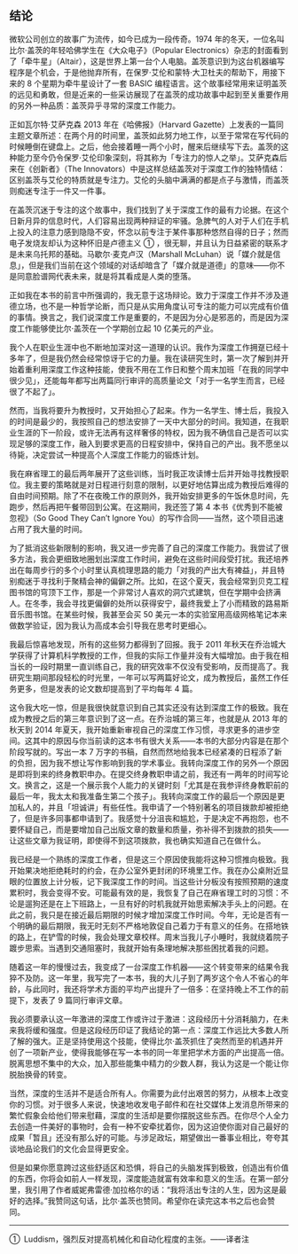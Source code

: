 ## 结论

微软公司创立的故事广为流传，如今已成为一段传奇。1974 年的冬天，一位名叫比尔·盖茨的年轻哈佛学生在《大众电子》（Popular Electronics）杂志的封面看到了「牵牛星」（Altair），这是世界上第一台个人电脑。盖茨意识到为这台机器编写程序是个机会，于是他抛弃所有，在保罗·艾伦和蒙特·大卫杜夫的帮助下，用接下来的 8 个星期为牵牛星设计了一套 BASIC 编程语言。这个故事经常用来证明盖茨的远见和勇敢，但是近来的一些采访展现了在盖茨的成功故事中起到至关重要作用的另外一种品质：盖茨异乎寻常的深度工作能力。

正如瓦尔特·艾萨克森 2013 年在《哈佛报》（Harvard Gazette）上发表的一篇同主题文章所述：在两个月的时间里，盖茨如此努力地工作，以至于常常在写代码的时候睡倒在键盘上。之后，他会接着睡一两个小时，醒来后继续写下去。盖茨的这种能力至今仍令保罗·艾伦印象深刻，将其称为「专注力的惊人之举」。艾萨克森后来在《创新者》（The Innovators）中是这样总结盖茨对于深度工作的独特情结：区别盖茨与艾伦的特质就是专注力。艾伦的头脑中满满的都是点子与激情，而盖茨则痴迷专注于一件又一件事。

在盖茨沉迷于专注的这个故事中，我们找到了关于深度工作的最有力论据。在这个日新月异的信息时代，人们容易出现两种辩证的牢骚。急脾气的人对于人们在手机上投入的注意力感到隐隐不安，怀念以前专注于某件事那种悠然自得的日子；然而电子发烧友却认为这种怀旧是卢德主义 ① ，很无聊，并且认为日益紧密的联系才是未来乌托邦的基础。马歇尔·麦克卢汉（Marshall McLuhan）说「媒介就是信息」，但是我们当前在这个领域的对话却暗含了「媒介就是道德」的意味——你不是同意脸谱网代表未来，就是将其看成是人类的堕落。

正如我在本书的前言中所强调的，我无意于这场辩论。致力于深度工作并不涉及道德立场，也不是一种哲学论断，而只是从实用角度认可专注的能力可以完成有价值的事情。换言之，我们说深度工作是重要的，不是因为分心是邪恶的，而是因为深度工作能够使比尔·盖茨在一个学期创立起 10 亿美元的产业。

我个人在职业生涯中也不断地加深对这一道理的认识。我作为深度工作拥趸已经十多年了，但是我仍然会经常惊讶于它的力量。我在读研究生时，第一次了解到并开始着重利用深度工作这种技能，使我不用在工作日和整个周末加班「在我的同学中很少见」，还能每年都写出两篇同行审评的高质量论文「对于一名学生而言，已经很了不起了」。

然而，当我将要升为教授时，又开始担心了起来。作为一名学生、博士后，我投入的时间是最少的，我按照自己的想法安排了一天中大部分的时间。我知道，在我职业生涯的下一阶段，或许无法再有这样奢侈的特权，因为我不确信自己是否可以实现足够的深度工作，融入到要求更高的日程安排中，保持自己的产出。我不愿坐以待毙，决定尝试一种提高个人深度工作能力的锻炼计划。

我在麻省理工的最后两年展开了这些训练，当时我正攻读博士后并开始寻找教授职位。我主要的策略就是对日程进行刻意的限制，以更好地估算出成为教授后难得的自由时间预期。除了不在夜晚工作的原则外，我开始安排更多的午饭休息时间，先跑步，然后再把午餐带回到公寓。在这期间，我还签了第 4 本书《优秀到不能被忽视》（So Good They Can’t Ignore You）的写作合同——当然，这个项目迅速占用了我大量的时间。

为了抵消这些新限制的影响，我又进一步完善了自己的深度工作能力。我尝试了很多方法，我会更细致地圈划出深度工作时间，避免在这些时间段受打扰。我还培养出在每周步行的多个小时里认真梳理思路的能力「对我的产出大有裨益」，并且特别痴迷于寻找利于聚精会神的偏僻之所。比如，在这个夏天，我会经常到贝克工程图书馆的穹顶下工作，那是一个非常讨人喜欢的洞穴式建筑，但在学期中会挤满人。在冬季，我会寻找更偏僻的处所以获得安宁，最终我爱上了小而精致的路易斯音乐图书馆。在某些时候，我甚至会买 50 美元一本的实验室用高级网格笔记本来做数学验证，因为我认为高成本会引导我在思考时更细心。

我最后惊喜地发现，所有的这些努力都得到了回报。我于 2011 年秋天在乔治城大学获得了计算机科学教授的工作，但我的实际工作量并没有大幅增加。由于我在相当长的一段时期里一直训练自己，我的研究效率不仅没有受影响，反而提高了。我研究生期间那段轻松的时光里，一年可以写两篇好论文，成为教授后，虽然工作任务更多，但是发表的论文数却提高到了平均每年 4 篇。

这令我大吃一惊，但是我很快就意识到自己其实还没有达到深度工作的极致。我在成为教授之后的第三年意识到了这一点。在乔治城的第三年，也就是从 2013 年的秋天到 2014 年夏天，我开始重新审视自己的深度工作习惯，寻求更多的进步空间。这其中的原因与你当前读的这本书有很大关系——本书的大部分内容是在那个阶段写就的。写出一本 7 万字的书稿，自然而然地给我本已经紧凑的日程添了新的负担，因为我不想让写作影响到我的学术事业。我转向深度工作的另外一个原因是即将到来的终身教职申办。在提交终身教职申请之前，我还有一两年的时间写论文。换言之，这是一个展示我个人能力的关键时刻「尤其是在我参评终身教职前的最后一年，我太太和我准备生第二个孩子」。我转向深度工作的最后一个原因是更加私人的，并且「坦诚讲」有些任性。我申请了一个特别著名的项目拨款却被拒绝了，但是许多同事都申请到了。我感觉十分沮丧和尴尬，于是决定不再抱怨，也不要怀疑自己，而是要增加自己出版文章的数量和质量，弥补得不到拨款的损失——让这些文章为我证明，即使得不到这项拨款，我也确实知道自己在做什么。

我已经是一个熟练的深度工作者，但是这三个原因使我能将这种习惯推向极致。我开始果决地拒绝耗时的约会，在办公室外更封闭的环境里工作。我在办公桌附近显眼的位置放上计分板，记下我深度工作的时间。当这些计分板没有按照预期的速度累积时，我会变得不安。可能最有效的是，我恢复了自己在麻省理工时的习惯：不论是遛狗还是在上下班路上，一旦有好的时机我就开始思索解决手头上的问题。在此之前，我只是在接近最后期限的时候才增加深度工作时间。今年，无论是否有一个明确的最后期限，我无时无刻不严格地敦促自己着力于有意义的任务。在搭地铁的路上，在铲雪的时候，我会处理文章校样。周末当我儿子小睡时，我就绕着院子踱步思索。当遇到交通阻塞时，我就开始有条理地解决那些困扰着我的问题。

随着这一年的慢慢过去，我变成了一台深度工作机器——这个转变带来的结果令我猝不及防。这一年里，我写完了一本书，我的大儿子到了两岁这个令人不省心的年龄，与此同时，我还将学术方面的平均产出提升了一倍多：在坚持晚上不工作的前提下，发表了 9 篇同行审评文章。

我必须要承认这一年激进的深度工作或许过于激进：这段经历十分消耗脑力，在未来我将缓和强度。但是这段经历印证了我结论的第一点：深度工作远比大多数人所了解的强大。正是坚持使用这个技能，使得比尔·盖茨抓住了突然而至的机遇并开创了一项新产业，使得我能够在写一本书的同一年里把学术方面的产出提高一倍。脱离思想不集中的大众，加入那些能集中精力的少数人群，我认为这是一个能让你脱胎换骨的转变。

当然，深度的生活并不是适合所有人。你需要为此付出艰苦的努力，从根本上改变你的习惯。对于很多人来说，快速地收发电子邮件和在社交媒体上发消息所带来的繁忙假象会给他们带来慰藉，深度的生活却是要你摆脱这些东西。在你尽个人全力去创造一件美好的事物时，会有一种不安牵扰着你，因为这迫使你面对自己最好的成果「暂且」还没有那么好的可能。与涉足政坛，期望做出一番事业相比，夸夸其谈地品论我们的文化会显得更安全。

但是如果你愿意跨过这些舒适区和恐惧，将自己的头脑发挥到极致，创造出有价值的东西，你将会如前人一样发现，深度能造就富有效率和意义的生活。在第一部分里，我引用了作者威妮弗雷德·加拉格尔的话：“我将活出专注的人生，因为这是最好的选择。”我赞同这句话，比尔·盖茨也赞同。希望你在读完这本书之后也会赞同。

* * *

① Luddism，强烈反对提高机械化和自动化程度的主张。——译者注




